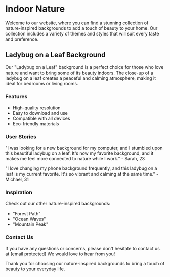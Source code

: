 <!--font:Futura-->

# Indoor Nature

Welcome to our website, where you can find a stunning collection of nature-inspired backgrounds to add a touch of beauty to your home. Our collection includes a variety of themes and styles that will suit every taste and preference.

## Ladybug on a Leaf Background

Our "Ladybug on a Leaf" background is a perfect choice for those who love nature and want to bring some of its beauty indoors. The close-up of a ladybug on a leaf creates a peaceful and calming atmosphere, making it ideal for bedrooms or living rooms.

### Features

- High-quality resolution
- Easy to download and use
- Compatible with all devices
- Eco-friendly materials

### User Stories

"I was looking for a new background for my computer, and I stumbled upon this beautiful ladybug on a leaf. It's now my favorite background, and it makes me feel more connected to nature while I work." - Sarah, 23

"I love changing my phone background frequently, and this ladybug on a leaf is my current favorite. It's so vibrant and calming at the same time." - Michael, 31

### Inspiration

Check out our other nature-inspired backgrounds:

- "Forest Path"
- "Ocean Waves"
- "Mountain Peak"

### Contact Us

If you have any questions or concerns, please don't hesitate to contact us at [email protected] We would love to hear from you!

Thank you for choosing our nature-inspired backgrounds to bring a touch of beauty to your everyday life.

<!--

Write me content for website with wallpaper which alt text is:

"A close-up of a ladybug on a leaf"

The name/title of the page should not be 1:1 copy of the alt text but rather a real content of the website which is using this wallpaper.

- Use markdown format 
- Start with heading
- Heading should be short and concise
- The content should look like a real website 
- The website should not be about the wallpaper, wallpaper is just a related background
- Heading should be contain work "wallpaper" or "background"
- Include real sections like references, contact, user stories, etc. use things relevant to the page purpose.
- Feel free to use structure like headings, bullets, numbering, blockquotes, paragraphs, horizontal lines, etc.
- You can use formatting like bold or _italic_
- You can include UTF-8 emojis
- Links should be only #hash anchors (and you can refer to the document itself)
- Do not include images


---


# Nature-Inspired Wallpaper for Your Home

Welcome to our website where you can find a variety of nature-inspired wallpapers to enhance the beauty of your home. Our collection includes different themes and styles that will suit every taste and preference.

## Ladybug on a Leaf Wallpaper

Our "Ladybug on a Leaf" wallpaper is a perfect choice for those who love nature and want to bring some of its beauty into their homes. The close-up of a ladybug on a leaf creates a peaceful and calming atmosphere, making it ideal for bedrooms or living rooms.

### Features

- High-quality resolution
- Easy to install and remove
- Durable and long-lasting
- Eco-friendly materials

### User Stories

"I recently redecorated my bedroom and wanted to add a touch of nature to it. I came across this beautiful ladybug wallpaper and fell in love with it. It was easy to install, and now my room looks more peaceful and relaxing." - Emily, 28

"I have always been fascinated by insects, especially ladybugs. When I saw this wallpaper, I knew I had to have it. It's now the focal point of my living room, and everyone who visits compliments it." - John, 35

### References

Check out our other nature-inspired wallpapers:

- "Forest Path"
- "Ocean Waves"
- "Mountain Peak"

### Contact Us

If you have any questions or concerns, please don't hesitate to contact us at [email protected] We would love to hear from you!

Thank you for choosing our nature-inspired wallpapers to enhance the beauty of your home.


---


Heading should not include word "wallpaper". The website should not be about the wallpaper itself, wallpaper is just a related background, rewrite whole content.


---


# Bring Nature Indoors with Our Beautiful Collection

Welcome to our website, where you can find a stunning collection of nature-inspired backgrounds to add a touch of beauty to your home. Our collection includes a variety of themes and styles that will suit every taste and preference.

## Ladybug on a Leaf Background

Our "Ladybug on a Leaf" background is a perfect choice for those who love nature and want to bring some of its beauty indoors. The close-up of a ladybug on a leaf creates a peaceful and calming atmosphere, making it ideal for bedrooms or living rooms.

### Features

- High-quality resolution
- Easy to download and use
- Compatible with all devices
- Eco-friendly materials

### User Stories

"I was looking for a new background for my computer, and I stumbled upon this beautiful ladybug on a leaf. It's now my favorite background, and it makes me feel more connected to nature while I work." - Sarah, 23

"I love changing my phone background frequently, and this ladybug on a leaf is my current favorite. It's so vibrant and calming at the same time." - Michael, 31

### Inspiration

Check out our other nature-inspired backgrounds:

- "Forest Path"
- "Ocean Waves"
- "Mountain Peak"

### Contact Us

If you have any questions or concerns, please don't hesitate to contact us at [email protected] We would love to hear from you!

Thank you for choosing our nature-inspired backgrounds to bring a touch of beauty to your everyday life.

-->

